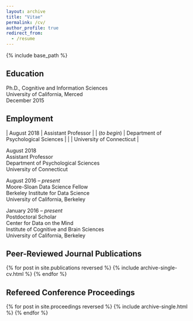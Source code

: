 ```yaml
---
layout: archive
title: "Vitae"
permalink: /cv/
author_profile: true
redirect_from:
  - /resume
---
```


{% include base_path %}

## Education
Ph.D., Cognitive and Information Sciences
<br>University of California, Merced
<br>December 2015

## Employment
| August 2018 | Assistant Professor |
| (*to begin*) | Department of Psychological Sciences |
| | University of Connecticut |

August 2018
<br>Assistant Professor
<br>Department of Psychological Sciences
<br>University of Connecticut

August 2016 – *present*
<br>Moore-Sloan Data Science Fellow
<br>Berkeley Institute for Data Science
<br>University of California, Berkeley

January 2016 – *present*
<br>Postdoctoral Scholar
<br>Center for Data on the Mind
<br>Institute of Cognitive and Brain Sciences
<br>University of California, Berkeley

## Peer-Reviewed Journal Publications
{% for post in site.publications reversed %}
  {% include archive-single-cv.html %}
{% endfor %}

## Refereed Conference Proceedings
{% for post in site.proceedings reversed %}
  {% include archive-single.html %}
{% endfor %}
